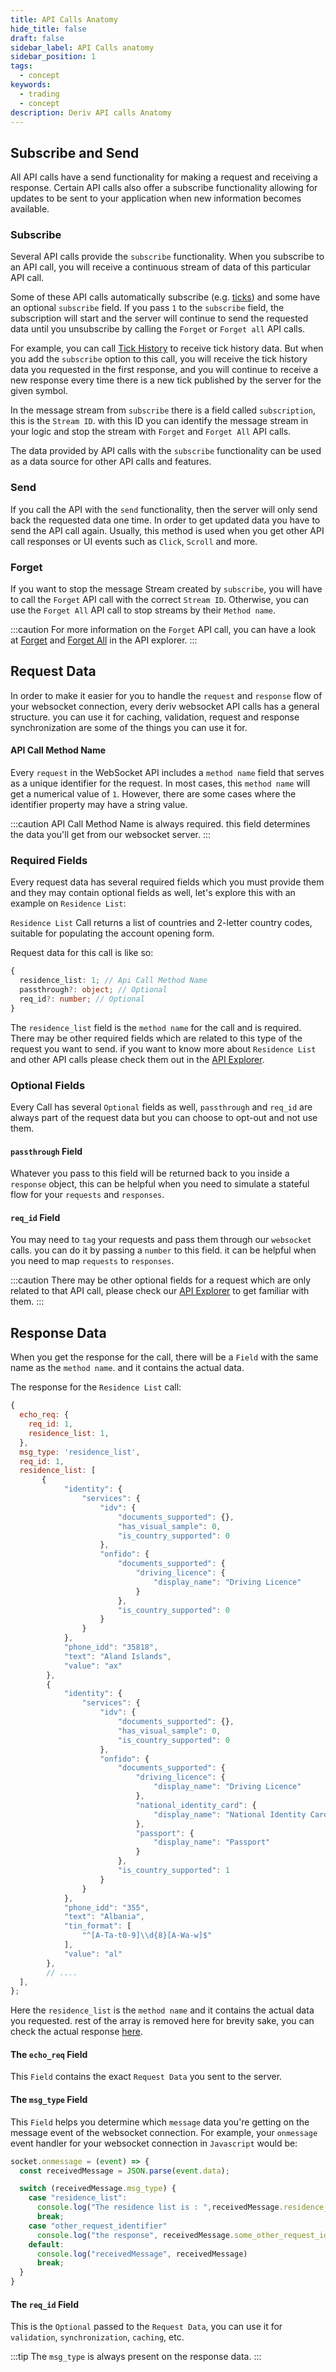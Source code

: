 ```yaml
---
title: API Calls Anatomy
hide_title: false
draft: false
sidebar_label: API Calls anatomy
sidebar_position: 1
tags:
  - concept
keywords:
  - trading
  - concept
description: Deriv API calls Anatomy
---
```


## Subscribe and Send

All API calls have a send functionality for making a request and receiving a response. Certain API calls also offer a subscribe functionality allowing for updates to be sent to your application when new information becomes available.

### Subscribe

Several API calls provide the `subscribe` functionality. When you subscribe to an API call, you will receive a continuous stream of data of this particular API call.

Some of these API calls automatically subscribe (e.g. [ticks](https://api.deriv.com/api-explorer#ticks)) and some have an optional `subscribe` field. If you pass `1` to the `subscribe` field, the subscription will start and the server will continue to send the requested data until you unsubscribe by calling the `Forget` or `Forget all` API calls.

For example, you can call [Tick History](https://api.deriv.com/api-explorer#ticks_history) to receive tick history data. But when you add the `subscribe` option to this call, you will receive the tick history data you requested in the first response, and you will continue to receive a new response every time there is a new tick published by the server for the given symbol.

In the message stream from `subscribe` there is a field called `subscription`, this is the `Stream ID`. with this ID you can identify the message stream in your logic and stop the stream with `Forget` and `Forget All` API calls.

The data provided by API calls with the `subscribe` functionality can be used as a data source for other API calls and features.

### Send

If you call the API with the `send` functionality, then the server will only send back the requested data one time. In order to get updated data you have to send the API call again. Usually, this method is used when you get other API call responses or UI events such as `Click`, `Scroll` and more.

### Forget

If you want to stop the message Stream created by `subscribe`, you will have to call the `Forget` API call with the correct `Stream ID`. Otherwise, you can use the `Forget All` API call to stop streams by their `Method name`.

:::caution
For more information on the `Forget` API call, you can have a look at [Forget](https://api.deriv.com/api-explorer#forget) and [Forget All](https://api.deriv.com/api-explorer#forget_all) in the API explorer.
:::

## Request Data

In order to make it easier for you to handle the `request` and `response` flow of your websocket connection, every deriv websocket API calls has a general structure. you can use it for caching, validation, request and response synchronization are some of the things you can use it for.

#### API Call Method Name

Every `request` in the WebSocket API includes a `method name` field that serves as a unique identifier for the request. In most cases, this `method name` will get a numerical value of `1`. However, there are some cases where the identifier property may have a string value.

:::caution
API Call Method Name is always required. this field determines the data you'll get from our websocket server.
:::

### Required Fields

Every request data has several required fields which you must provide them and they may contain optional fields as well, let's explore this with an example on `Residence List`:

`Residence List` Call returns a list of countries and 2-letter country codes, suitable for populating the account opening form.

Request data for this call is like so:

```ts
{
  residence_list: 1; // Api Call Method Name
  passthrough?: object; // Optional
  req_id?: number; // Optional
}
```

The `residence_list` field is the `method name` for the call and is required. There may be other required fields which are related to this type of the request you want to send. if you want to know more about `Residence List` and other API calls please check them out in the [API Explorer](https://api.deriv.com/api-explorer#residence_list).

### Optional Fields

Every Call has several `Optional` fields as well, `passthrough` and `req_id` are always part of the request data but you can choose to opt-out and not use them.

#### `passthrough` Field

Whatever you pass to this field will be returned back to you inside a `response` object, this can be helpful when you need to simulate a stateful flow for your `requests` and `responses`.

#### `req_id` Field

You may need to `tag` your requests and pass them through our `websocket` calls. you can do it by passing a `number` to this field. it can be helpful when you need to map `requests` to `responses`.

:::caution
There may be other optional fields for a request which are only related to that API call, please check our [API Explorer](https://api.deriv.com/api-explorer) to get familiar with them.
:::

## Response Data

When you get the response for the call, there will be a `Field` with the same name as the `method name`. and it contains the actual data.

The response for the `Residence List` call:

```js
{
  echo_req: {
    req_id: 1,
    residence_list: 1,
  },
  msg_type: 'residence_list',
  req_id: 1,
  residence_list: [
       {
            "identity": {
                "services": {
                    "idv": {
                        "documents_supported": {},
                        "has_visual_sample": 0,
                        "is_country_supported": 0
                    },
                    "onfido": {
                        "documents_supported": {
                            "driving_licence": {
                                "display_name": "Driving Licence"
                            }
                        },
                        "is_country_supported": 0
                    }
                }
            },
            "phone_idd": "35818",
            "text": "Aland Islands",
            "value": "ax"
        },
        {
            "identity": {
                "services": {
                    "idv": {
                        "documents_supported": {},
                        "has_visual_sample": 0,
                        "is_country_supported": 0
                    },
                    "onfido": {
                        "documents_supported": {
                            "driving_licence": {
                                "display_name": "Driving Licence"
                            },
                            "national_identity_card": {
                                "display_name": "National Identity Card"
                            },
                            "passport": {
                                "display_name": "Passport"
                            }
                        },
                        "is_country_supported": 1
                    }
                }
            },
            "phone_idd": "355",
            "text": "Albania",
            "tin_format": [
                "^[A-Ta-t0-9]\\d{8}[A-Wa-w]$"
            ],
            "value": "al"
        },
        // ....
  ],
};
```

Here the `residence_list` is the `method name` and it contains the actual data you requested. rest of the array is removed here for brevity sake, you can check the actual response [here](https://api.deriv.com/api-explorer#residence_list).

#### The `echo_req` Field

This `Field` contains the exact `Request Data` you sent to the server.

#### The `msg_type` Field

This `Field` helps you determine which `message` data you're getting on the message event of the websocket connection. For example, your `onmessage` event handler for your websocket connection in `Javascript` would be:

```js
socket.onmessage = (event) => {
  const receivedMessage = JSON.parse(event.data);

  switch (receivedMessage.msg_type) {
    case "residence_list":
      console.log("The residence list is : ",receivedMessage.residence_list)
      break;
    case "other_request_identifier"
      console.log("the response", receivedMessage.some_other_request_identifier)
    default:
      console.log("receivedMessage", receivedMessage)
      break;
  }
}
```

#### The `req_id` Field

This is the `Optional` passed to the `Request Data`, you can use it for `validation`, `synchronization`, `caching`, etc.

:::tip
The `msg_type` is always present on the response data.
:::
